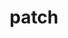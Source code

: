 ---
title: "patch"
layout: cache
categories: [package, develop]
meta: {"versions": ["2.7.6"], "compilers": ["gcc@=11.4.0", "gcc@=9.4.0", "oneapi@=2024.2.1"], "oss": ["ubuntu20.04", "ubuntu22.04"], "platforms": ["linux"], "targets": ["neoverse_v1", "neoverse_v2", "ppc64le", "x86_64_v3"], "stacks": ["e4s", "e4s-neoverse-v2", "e4s-neoverse_v1", "e4s-oneapi", "e4s-power", "root"], "num_specs": 5, "num_specs_by_stack": {"root": 5, "e4s-power": 1, "e4s-neoverse_v1": 1, "e4s-neoverse-v2": 1, "e4s": 1, "e4s-oneapi": 1}}
spec_details: [{"hash": "b4evl3kxn3xlovlve4pamhwuftm3v63g", "compiler": "gcc@=9.4.0", "versions": ["2.7.6"], "os": "ubuntu20.04", "platform": "linux", "target": "ppc64le", "variants": ["build_system=autotools"], "stacks": ["root", "e4s-power"], "size": "-", "tarball": "https://binaries.spack.io/develop/build_cache/linux-ubuntu20.04-ppc64le/gcc-9.4.0/patch-2.7.6/linux-ubuntu20.04-ppc64le-gcc-9.4.0-patch-2.7.6-b4evl3kxn3xlovlve4pamhwuftm3v63g.spack"}, {"hash": "6y2mb56374gjwzo5ym6ijh2zbtbrlguf", "compiler": "gcc@=11.4.0", "versions": ["2.7.6"], "os": "ubuntu22.04", "platform": "linux", "target": "neoverse_v1", "variants": ["build_system=autotools"], "stacks": ["root", "e4s-neoverse_v1"], "size": "-", "tarball": "https://binaries.spack.io/develop/build_cache/linux-ubuntu22.04-neoverse_v1/gcc-11.4.0/patch-2.7.6/linux-ubuntu22.04-neoverse_v1-gcc-11.4.0-patch-2.7.6-6y2mb56374gjwzo5ym6ijh2zbtbrlguf.spack"}, {"hash": "uevfenydeofez52esrbwmxwvtdmkvniy", "compiler": "gcc@=11.4.0", "versions": ["2.7.6"], "os": "ubuntu22.04", "platform": "linux", "target": "neoverse_v2", "variants": ["build_system=autotools"], "stacks": ["e4s-neoverse-v2", "root"], "size": "-", "tarball": "https://binaries.spack.io/develop/build_cache/linux-ubuntu22.04-neoverse_v2/gcc-11.4.0/patch-2.7.6/linux-ubuntu22.04-neoverse_v2-gcc-11.4.0-patch-2.7.6-uevfenydeofez52esrbwmxwvtdmkvniy.spack"}, {"hash": "o47ebrgzfzxzvkll4ru4aan26quzd4vt", "compiler": "gcc@=11.4.0", "versions": ["2.7.6"], "os": "ubuntu22.04", "platform": "linux", "target": "x86_64_v3", "variants": ["build_system=autotools"], "stacks": ["e4s", "root"], "size": "-", "tarball": "https://binaries.spack.io/develop/build_cache/linux-ubuntu22.04-x86_64_v3/gcc-11.4.0/patch-2.7.6/linux-ubuntu22.04-x86_64_v3-gcc-11.4.0-patch-2.7.6-o47ebrgzfzxzvkll4ru4aan26quzd4vt.spack"}, {"hash": "gjb4mbxdeee5sbwflrd2djneji4kthxy", "compiler": "oneapi@=2024.2.1", "versions": ["2.7.6"], "os": "ubuntu22.04", "platform": "linux", "target": "x86_64_v3", "variants": ["build_system=autotools"], "stacks": ["e4s-oneapi", "root"], "size": "-", "tarball": "https://binaries.spack.io/develop/build_cache/linux-ubuntu22.04-x86_64_v3/oneapi-2024.2.1/patch-2.7.6/linux-ubuntu22.04-x86_64_v3-oneapi-2024.2.1-patch-2.7.6-gjb4mbxdeee5sbwflrd2djneji4kthxy.spack"}]
---